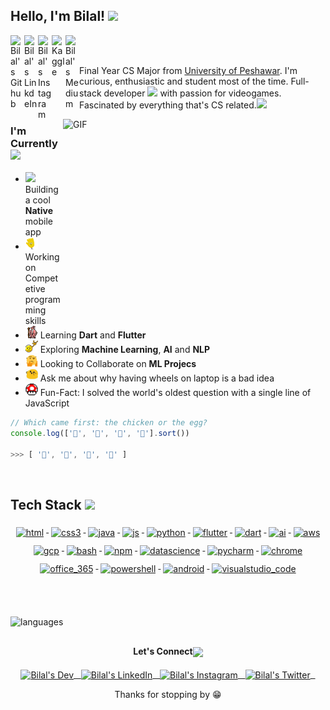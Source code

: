 ## <h2> Hello, I'm Bilal! <img src="https://github.com/rajput2107/rajput2107/blob/master/Assets/Hi.gif" width="29"/> </h2>

<a href="https://github.com/bilalktk">
  <img align="left" alt="Bilal's Github" width="22px" src="https://cdn.jsdelivr.net/npm/simple-icons@v3/icons/github.svg" />
</a>
<a href="bilalnkhattak@gmail.com">
  <img align="left" alt="Bilal's LinkdeIn" width="22px" src="https://cdn.jsdelivr.net/npm/simple-icons@3.1.0/icons/gmail.svg" />
</a>
<a href="https://www.instagram.com/mabroukimehdi/">
  <img align="left" alt="Bilal's Instagram" width="22px" src="https://cdn.jsdelivr.net/npm/simple-icons@v3/icons/telegram.svg" />
</a>
<a href="https://www.kaggle.com/bilalktk">
  <img align="left" alt="Kaggle" width="22px" src="https://cdn.jsdelivr.net/npm/simple-icons@3.1.0/icons/kaggle.svg" />
</a>
</a>
<a href="https://medium.com/@bilalktk">
  <img align="left" alt="Bilal's Medium" width="22px" src="https://cdn.jsdelivr.net/npm/simple-icons@v3/icons/medium.svg" />
</a>

<br />
<br />

Final Year CS Major from <a href="http://www.uop.edu.pk//">University of Peshawar</a>. I'm curious, enthusiastic and student most of the time. Full-stack developer <img src="https://github.com/rajput2107/rajput2107/blob/master/Assets/Rocket.gif" height="18px"> with passion for videogames. Fascinated by everything that's CS related.<img src="https://github.com/rajput2107/rajput2107/blob/master/Assets/PC.gif" height="20px"/>

  
  <img align="right" alt="GIF" height="320px" width="420px" src=https://camo.githubusercontent.com/992babdffd8c74a1502de375fbdf7e4d54773242/68747470733a2f2f6d656469612e67697068792e636f6d2f6d656469612f53576f536b4e36447854737a71494b4571762f67697068792e676966>

### I'm Currently <img src="https://media.giphy.com/media/VgCDAzcKvsR6OM0uWg/giphy.gif" width="50">

- <img src="https://github.com/TheDudeThatCode/TheDudeThatCode/blob/master/Assets/Developer.gif" width="30px" > Building a cool **Native** mobile app
- <img alt="GIF" src="https://github.com/deut-erium/deut-erium/blob/master/assets/wave.gif?raw=1" width="20vw" /> Working on Competetive programming skills
- <img alt="GIF" src="https://github.com/deut-erium/deut-erium/blob/master/assets/gandalf_parrot.gif?raw=1" width="20vw" /> Learning **Dart** and **Flutter**
- <img alt="GIF" src="https://github.com/deut-erium/deut-erium/blob/master/assets/headbang.gif?raw=1" width="20vw" /> Exploring **Machine Learning**, **AI** and **NLP**
- <img alt="GIF" src="https://github.com/deut-erium/deut-erium/blob/master/assets/hmm.gif?raw=1" width="20vw" /> Looking to Collaborate on **ML Projecs**
- <img alt="GIF" src="https://github.com/deut-erium/deut-erium/blob/master/assets/happy.gif?raw=1" width="20vw" /> Ask me about why having wheels on laptop is a bad idea
- <img alt="GIF" src="https://github.com/deut-erium/deut-erium/blob/master/assets/powerup.gif?raw=1" width="20vw"/> Fun-Fact: I solved the world's oldest question with a single line of JavaScript
<!-- wi*quL3fcV -->

```javascript
// Which came first: the chicken or the egg?
console.log(['🥚', '🐣', '🐥', '🐔'].sort())

>>> [ '🐔', '🐣', '🐥', '🥚' ]
```
<br />

## Tech Stack <img src="https://media.giphy.com/media/WUlplcMpOCEmTGBtBW/giphy.gif" width="30">

<p align="center">
  <!-- For more icons please follow  https://github.com/MikeCodesDotNET/ColoredBadges -->
  <a href="#"> <img src="svg/html.svg" alt="html" style="vertical-align:top; margin:6px 4px"> </a>
  <a href="#"> <img src="svg/css3.svg" alt="css3" style="vertical-align:top; margin:6px 4px"> </a>
  <a href="#"> <img src="svg/java.svg" alt="java" style="vertical-align:top; margin:6px 4px"> </a> 
  <a href="#"> <img src="svg/js.svg"   alt="js" style="vertical-align:top; margin:6px 4px"> </a> 
  <a href="#"> <img src="svg/python.svg" alt="python" style="vertical-align:top; margin:6px 4px"> </a> 
  <a href="#"> <img src="svg/flutter.svg" alt="flutter" style="vertical-align:top; margin:6px 4px"> </a> 
  <a href="#"> <img src="svg/dart.svg" alt="dart" style="vertical-align:top; margin:6px 4px"> </a> 
  <a href="#"> <img src="svg/ai.svg"   alt="ai" style="vertical-align:top; margin:6px 4px"> </a> 
  <a href="#"> <img src="svg/aws.svg"  alt="aws" style="vertical-align:top; margin:6px 4px"> </a> 
  <a href="#"> <img src="svg/gcp.svg"  alt="gcp" style="vertical-align:top; margin:6px 4px"> </a> 
  <a href="#"> <img src="svg/bash.svg" alt="bash" style="vertical-align:top; margin:6px 4px"> </a> 
  <a href="#"> <img src="svg/npm.svg"  alt="npm" style="vertical-align:top; margin:6px 4px"> </a> 
  <a href="#"> <img src="svg/datascience.svg"  alt="datascience" style="vertical-align:top; margin:6px 4px"> </a> 
  <a href="#"> <img src="svg/jetbrains_pycharm.svg" alt="pycharm" style="vertical-align:top; margin:6px 4px"> </a> 
  <a href="#"> <img src="svg/chrome.svg"     alt="chrome" style="vertical-align:top; margin:6px 4px"> </a> 
  <a href="#"> <img src="svg/office_365.svg" alt="office_365" style="vertical-align:top; margin:6px 4px"> </a> 
  <a href="#"> <img src="svg/powershell.svg" alt="powershell" style="vertical-align:top; margin:6px 4px"> </a> 
  <a href="#"> <img src="svg/android_studio.svg" alt="android" style="vertical-align:top; margin:6px 4px"> </a> 
   <a href="#"> <img src="svg/visualstudio_code.svg" alt="visualstudio_code" style="vertical-align:top; margin:6px 4px"> </a> 
</p> 

<br />
<br />

<!-- My GitHub stats with buefy theme -->
<p align="left">
<img src="https://github-readme-stats.vercel.app/api/top-langs/?username=hedythedev&layout=compact&theme=buefy" alt="languages" height="165">
</p>

##

<div align="center">
  <h4 align="center"> Let's Connect<img align="center" src="https://github.com/rajput2107/rajput2107/blob/master/Assets/Handshake.gif" height="33px" /></h4> 
</div>

<p align="center">
<a href="https://dev.to/bilalktk" target="blank">
  <img align="center" alt="Bilal's Dev" width="30px" src="https://raw.githubusercontent.com/WaylonWalker/WaylonWalker/main/icon/dev.png" /> &nbsp;
 </a>
<a href="https://www.linkedin.com/in/bilalkhattak/" target="blank">
  <img align="center" alt="Bilal's LinkedIn" width="30px" src="https://www.vectorlogo.zone/logos/linkedin/linkedin-icon.svg" /> &nbsp;
 </a>
 <a href="https://www.instagram.com/bilalkhattak_/" target="blank">
  <img align="center" alt="Bilal's Instagram" width="30px" src="https://www.vectorlogo.zone/logos/instagram/instagram-icon.svg" /> &nbsp;
 </a>
 <a href="https://twitter.com/bilalkthk" target="blank">
  <img align="center" alt="Bilal's Twitter" width="30px" src="https://www.vectorlogo.zone/logos/twitter/twitter-official.svg" /> &nbsp;
 </a>
 
  <br/>
  <div align="center">
    Thanks for stopping by 😁
</div>
  
  <br/>

